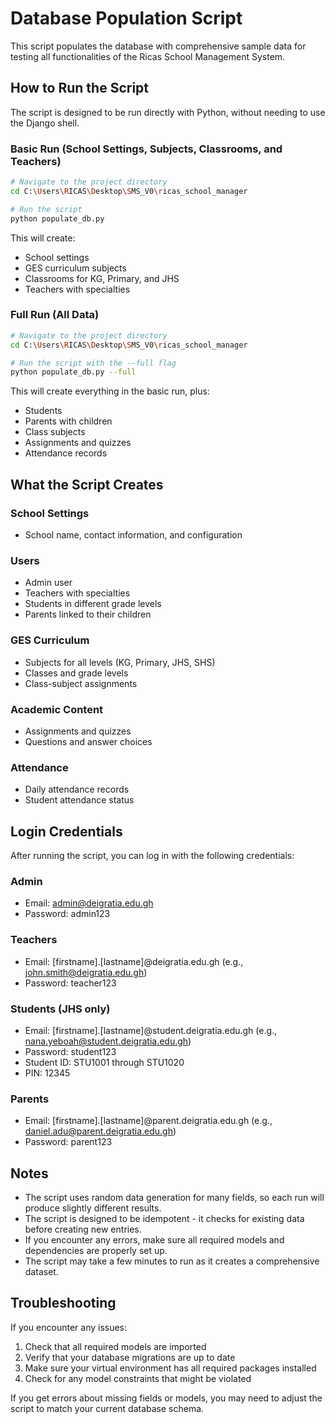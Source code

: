 # Database Population Script

This script populates the database with comprehensive sample data for testing all functionalities of the Ricas School Management System.

## How to Run the Script

The script is designed to be run directly with Python, without needing to use the Django shell.

### Basic Run (School Settings, Subjects, Classrooms, and Teachers)

```bash
# Navigate to the project directory
cd C:\Users\RICAS\Desktop\SMS_V0\ricas_school_manager

# Run the script
python populate_db.py
```

This will create:
- School settings
- GES curriculum subjects
- Classrooms for KG, Primary, and JHS
- Teachers with specialties

### Full Run (All Data)

```bash
# Navigate to the project directory
cd C:\Users\RICAS\Desktop\SMS_V0\ricas_school_manager

# Run the script with the --full flag
python populate_db.py --full
```

This will create everything in the basic run, plus:
- Students
- Parents with children
- Class subjects
- Assignments and quizzes
- Attendance records

## What the Script Creates

### School Settings
- School name, contact information, and configuration

### Users
- Admin user
- Teachers with specialties
- Students in different grade levels
- Parents linked to their children

### GES Curriculum
- Subjects for all levels (KG, Primary, JHS, SHS)
- Classes and grade levels
- Class-subject assignments

### Academic Content
- Assignments and quizzes
- Questions and answer choices

### Attendance
- Daily attendance records
- Student attendance status

## Login Credentials

After running the script, you can log in with the following credentials:

### Admin
- Email: admin@deigratia.edu.gh
- Password: admin123

### Teachers
- Email: [firstname].[lastname]@deigratia.edu.gh (e.g., john.smith@deigratia.edu.gh)
- Password: teacher123

### Students (JHS only)
- Email: [firstname].[lastname]@student.deigratia.edu.gh (e.g., nana.yeboah@student.deigratia.edu.gh)
- Password: student123
- Student ID: STU1001 through STU1020
- PIN: 12345

### Parents
- Email: [firstname].[lastname]@parent.deigratia.edu.gh (e.g., daniel.adu@parent.deigratia.edu.gh)
- Password: parent123

## Notes

- The script uses random data generation for many fields, so each run will produce slightly different results.
- The script is designed to be idempotent - it checks for existing data before creating new entries.
- If you encounter any errors, make sure all required models and dependencies are properly set up.
- The script may take a few minutes to run as it creates a comprehensive dataset.

## Troubleshooting

If you encounter any issues:

1. Check that all required models are imported
2. Verify that your database migrations are up to date
3. Make sure your virtual environment has all required packages installed
4. Check for any model constraints that might be violated

If you get errors about missing fields or models, you may need to adjust the script to match your current database schema.
